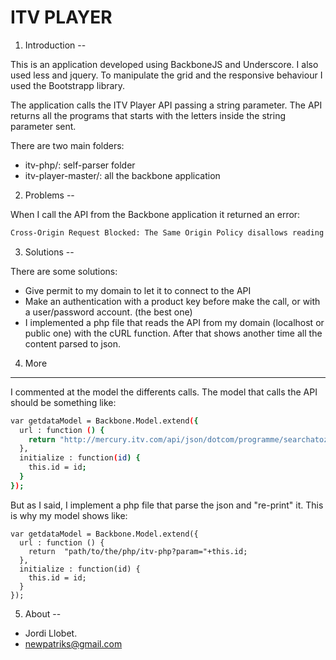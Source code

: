 ITV PLAYER
=========

1. Introduction
--

This is an application developed using BackboneJS and Underscore. I also used less and jquery. To manipulate the grid and the responsive behaviour I used the Bootstrapp library.

The application calls the ITV Player API passing a string parameter. The API returns all the programs that starts with the letters inside the string parameter sent.

There are two main folders:
* itv-php/: self-parser folder
* itv-player-master/: all the backbone application

2. Problems
--

When I call the API from the Backbone application it returned an error:

```sh
Cross-Origin Request Blocked: The Same Origin Policy disallows reading the remote resource at http://mercury.itv.com/api/json/dotcom/programme/searchatoz/a. This can be fixed by moving the resource to the same domain or enabling CORS.
```


3. Solutions
--

 There are some solutions:

- Give permit to my domain to let it to connect to the API
- Make an authentication with a product key before make the call, or with a user/password account. (the best one)
- I implemented a php file that reads the API from my domain (localhost or public one) with the cURL function. After that shows another time all the content parsed to json.


4. More
---
I commented at the model the differents calls. The model that calls the API should be something like:

```sh
var getdataModel = Backbone.Model.extend({
  url : function () {
    return "http://mercury.itv.com/api/json/dotcom/programme/searchatoz/" + this.id;
  },
  initialize : function(id) {
    this.id = id;
  }
});
```

But as I said, I implement a php file that parse the json and "re-print" it. This is why my model shows like:

```ssh
var getdataModel = Backbone.Model.extend({
  url : function () {
    return  "path/to/the/php/itv-php?param="+this.id;
  },
  initialize : function(id) {
    this.id = id;
  }
});
```

5. About
--

* Jordi Llobet.
* newpatriks@gmail.com